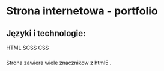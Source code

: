# Strona internetowa - portfolio

## Języki i technologie:
HTML 
SCSS 
CSS 
### 
Strona zawiera wiele znacznikow z html5 .

